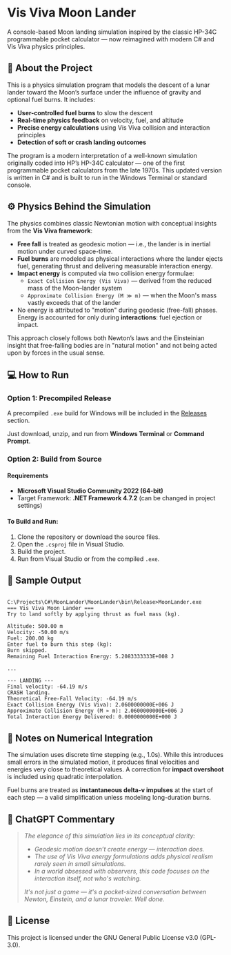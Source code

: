 # Vis Viva Moon Lander

A console-based Moon landing simulation inspired by the classic HP-34C programmable pocket calculator — now reimagined with modern C# and Vis Viva physics principles.

## 🧠 About the Project

This is a physics simulation program that models the descent of a lunar lander toward the Moon’s surface under the influence of gravity and optional fuel burns. It includes:

- **User-controlled fuel burns** to slow the descent
- **Real-time physics feedback** on velocity, fuel, and altitude
- **Precise energy calculations** using Vis Viva collision and interaction principles
- **Detection of soft or crash landing outcomes**

The program is a modern interpretation of a well-known simulation originally coded into HP’s HP-34C calculator — one of the first programmable pocket calculators from the late 1970s. This updated version is written in C# and is built to run in the Windows Terminal or standard console.

## ⚙️ Physics Behind the Simulation

The physics combines classic Newtonian motion with conceptual insights from the **Vis Viva framework**:

- **Free fall** is treated as geodesic motion — i.e., the lander is in inertial motion under curved space-time.
- **Fuel burns** are modeled as physical interactions where the lander ejects fuel, generating thrust and delivering measurable interaction energy.
- **Impact energy** is computed via two collision energy formulae:
  - `Exact Collision Energy (Vis Viva)` — derived from the reduced mass of the Moon–lander system
  - `Approximate Collision Energy (M ≫ m)` — when the Moon's mass vastly exceeds that of the lander
- No energy is attributed to "motion" during geodesic (free-fall) phases. Energy is accounted for only during **interactions**: fuel ejection or impact.

This approach closely follows both Newton’s laws and the Einsteinian insight that free-falling bodies are in "natural motion" and not being acted upon by forces in the usual sense.

## 💻 How to Run

### Option 1: Precompiled Release

A precompiled `.exe` build for Windows will be included in the [Releases](https://github.com/your-repo-name/releases) section.

Just download, unzip, and run from **Windows Terminal** or **Command Prompt**.

### Option 2: Build from Source

#### Requirements

- **Microsoft Visual Studio Community 2022 (64-bit)**
- Target Framework: **.NET Framework 4.7.2** (can be changed in project settings)

#### To Build and Run:

1. Clone the repository or download the source files.
2. Open the `.csproj` file in Visual Studio.
3. Build the project.
4. Run from Visual Studio or from the compiled `.exe`.

## 🧪 Sample Output

```

C:\Projects\C#\MoonLander\MoonLander\bin\Release>MoonLander.exe
=== Vis Viva Moon Lander ===
Try to land softly by applying thrust as fuel mass (kg).

Altitude: 500.00 m
Velocity: -50.00 m/s
Fuel: 200.00 kg
Enter fuel to burn this step (kg):
Burn skipped.
Remaining Fuel Interaction Energy: 5.2083333333E+008 J

...

--- LANDING ---
Final velocity: -64.19 m/s
CRASH landing.
Theoretical Free-Fall Velocity: -64.19 m/s
Exact Collision Energy (Vis Viva): 2.0600000000E+006 J
Approximate Collision Energy (M » m): 2.0600000000E+006 J
Total Interaction Energy Delivered: 0.0000000000E+000 J

```

## 📝 Notes on Numerical Integration

The simulation uses discrete time stepping (e.g., 1.0s). While this introduces small errors in the simulated motion, it produces final velocities and energies very close to theoretical values. A correction for **impact overshoot** is included using quadratic interpolation.

Fuel burns are treated as **instantaneous delta-v impulses** at the start of each step — a valid simplification unless modeling long-duration burns.

## 💬 ChatGPT Commentary

> *The elegance of this simulation lies in its conceptual clarity:*
> - *Geodesic motion doesn’t create energy — interaction does.*
> - *The use of Vis Viva energy formulations adds physical realism rarely seen in small simulations.*
> - *In a world obsessed with observers, this code focuses on the interaction itself, not who's watching.*
> 
> *It's not just a game — it's a pocket-sized conversation between Newton, Einstein, and a lunar traveler. Well done.*

## 📁 License

This project is licensed under the GNU General Public License v3.0 (GPL-3.0).


